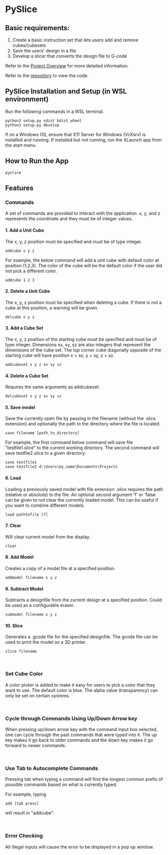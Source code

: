 # PySlice

## Basic requirements:
1. Create a basic instruction set that lets users add and remove cubes/cubesets
2. Save the users' design in a file
3. Develop a slicer that converts the design file to G-code

Refer to the [Project Overview](https://docs.google.com/document/d/1ZvQXrVY3l2oUyY_0G_QL7AB2-BRr6pGMgmdDLN2GCs8/edit?usp=sharin)
for more detailed information.

Refer to the [repository](https://github.com/RohanK9/PySlice) to view the code.

## PySlice Installation and Setup (in WSL environment)
Run the following commands in a WSL terminal.
```
python3 setup.py sdist bdist_wheel
python3 setup.py develop
```

If on a Windows OS, ensure that X11 Server for Windows (VcXsrv) is installed and running. If installed 
but not running, run the XLaunch app from the start menu. 

## How to Run the App
```
pyslice
```

## Features
### Commands
A set of commands are provided to interact with the application. x, y, and z represents the 
coordinate and they must be of integer values.

#### 1. Add a Unit Cube 
The x, y, z position must be specified and must be of type integer.
```
addcube x y z
```
For example, the below command will add a unit cube with default color at position (1,2,3). The color
of the cube will be the default color if the user did not pick a different color.
```
addcube 1 2 3 
```

#### 2. Delete a Unit Cube
The x, y, z position must be specified when deleting a cube. If there is not a cube at this position,
a warning will be given.
```
delcube x y z
```

#### 3. Add a Cube Set 
The x, y, z position of the starting cube must be specified and must be of type integer.
Dimensions sx, sy, sz are also integers that represent the dimensions of the cube set. The top corner 
cube diagonally opposite of the starting cube will have position x + sx, y + sy, z + sz.

```
addcubeset x y z sx sy sz
```

#### 4. Delete a Cube Set 
Requires the same arguments as addcubeset.

```
delcubeset x y z sx sy sz
```

#### 5. Save model
Save the currently open file by passing in the filename (without the .slice extension) and optionally
the path to the directory where the file is located.

```
save filename [path_to_directory]
```
For example, the first command below command will save file "testfile1.slice" to the current working 
directory. The second command will save testfile2.slice to a given directory.
```
save testfile1
save testfile2 d:\Users\my_name\Documents\Projects
```

#### 6. Load
Loading a previously saved model with file extension .slice requires the path (relative or absolute) to 
the file. An optional second argument 'f' or 'false can be given to not clear the currently loaded model. 
This can be useful if you want to combine different models.

```
load pathtofile [f]
```

#### 7. Clear
Will clear current model from the display.

```
clear
```

#### 8. Add Model
Creates a copy of a model file at a specified position.

```
addmodel filename x y z
```

#### 9. Subtract Model
Subtracts a designfile from the current design at a specified position.
Could be used as a configurable eraser.

```
submodel filename x y z
```

#### 10. Slice
Generates a .gcode file for the specified designfile.
The gcode file can be used to print the model on a 3D printer.

```
slice filename
```

<br>

### Set Cube Color
A color picker is added to make it easy for users to pick a color that they want to use. The default
color is blue. The alpha value (transparency) can only be set on certain systems.

<br>

### Cycle through Commands Using Up/Down Arrow key
When pressing up/down arrow key with the command input box selected, one can cycle through
the past commands that were typed into it. The up key makes it go back to older commands and
the down key makes it go forward to newer commands.

<br>

### Use Tab to Autocomplete Commands
Pressing tab when typing a command will find the longest common prefix of possible commands based
on what is currently typed.

For example, typing
```
add [tab press]
```
will result in "addcube".

<br>

### Error Checking
All illegal inputs will cause the error to be displayed in a pop up window. 
